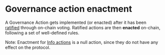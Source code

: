 # Governance action enactment

A Governance Action gets implemented (or enacted) after it has been [ratified](../../key-terms/ratification.md) through on-chain voting. Ratified actions are then **enacted** on-chain, following a set of well-defined rules.

Note: Enactment for [Info actions](../../key-terms/governance-action/ga-info.md) is a null action, since they do not have any effect on the protocol.
